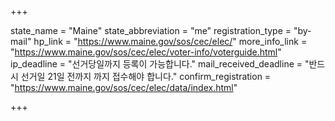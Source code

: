 +++

state_name = "Maine"
state_abbreviation = "me"
registration_type = "by-mail"
hp_link = "https://www.maine.gov/sos/cec/elec/"
more_info_link = "https://www.maine.gov/sos/cec/elec/voter-info/voterguide.html"
ip_deadline = "선거당일까지 등록이 가능합니다."
mail_received_deadline = "반드시 선거일 21일 전까지 까지 접수해야 합니다."
confirm_registration = "https://www.maine.gov/sos/cec/elec/data/index.html"

+++